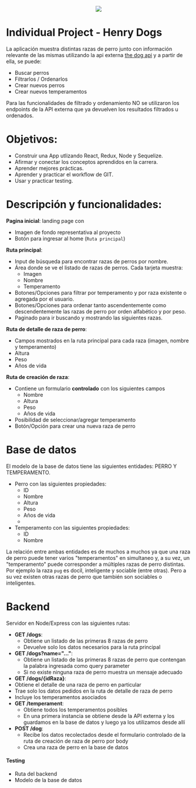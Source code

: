 <p align='center'>
    <img src='https://www.lavanguardia.com/files/image_449_220/uploads/2022/05/09/6278c6e1a7002.jpeg' </img>
</p>

# Individual Project - Henry Dogs

La aplicación muestra distintas razas de perro junto con información relevante de las mismas utilizando la api externa [the dog api](https://thedogapi.com/) y a partir de ella, se puede:

- Buscar perros
- Filtrarlos / Ordenarlos
- Crear nuevos perros
- Crear nuevos temperamentos

Para las funcionalidades de filtrado y ordenamiento NO se utilizaron los endpoints de la API externa que ya devuelven los resultados filtrados u ordenados.

# Objetivos:

- Construir una App utlizando React, Redux, Node y Sequelize.
- Afirmar y conectar los conceptos aprendidos en la carrera.
- Aprender mejores prácticas.
- Aprender y practicar el workflow de GIT.
- Usar y practicar testing.

# Descripción y funcionalidades:

**Pagina inicial**: landing page con

- Imagen de fondo representativa al proyecto
- Botón para ingresar al home (`Ruta principal`)

**Ruta principal**:

- Input de búsqueda para encontrar razas de perros por nombre.
- Área donde se ve el listado de razas de perros. Cada tarjeta muestra:
  - Imagen
  - Nombre
  - Temperamento
- Botones/Opciones para filtrar por temperamento y por raza existente o agregada por el usuario.
- Botones/Opciones para ordenar tanto ascendentemente como descendentemente las razas de perro por orden alfabético y por peso.
- Paginado para ir buscando y mostrando las siguientes razas.

**Ruta de detalle de raza de perro**:

- Campos mostrados en la ruta principal para cada raza (imagen, nombre y temperamento)
- Altura
- Peso
- Años de vida

**Ruta de creación de raza**:

- Contiene un formulario **controlado** con los siguientes campos
  - Nombre
  - Altura
  - Peso
  - Años de vida
- Posibilidad de seleccionar/agregar temperamento
- Botón/Opción para crear una nueva raza de perro

# Base de datos

El modelo de la base de datos tiene las siguientes entidades: PERRO Y TEMPERAMENTO.

- Perro con las siguientes propiedades:
  - ID
  - Nombre
  - Altura
  - Peso
  - Años de vida
  -
- Temperamento con las siguientes propiedades:
  - ID
  - Nombre

La relación entre ambas entidades es de muchos a muchos ya que una raza de perro puede tener varios "temperamentos" en simultaneo y, a su vez, un "temperamento" puede corresponder a múltiples razas de perro distintas. Por ejemplo la raza `pug` es docil, inteligente y sociable (entre otras). Pero a su vez existen otras razas de perro que también son sociables o inteligentes.

# Backend

Servidor en Node/Express con las siguientes rutas:

- **GET /dogs**:
  - Obtiene un listado de las primeras 8 razas de perro
  - Devuelve solo los datos necesarios para la ruta principal
- **GET /dogs?name="..."**:
  - Obtiene un listado de las primeras 8 razas de perro que contengan la palabra ingresada como query parameter
  - Si no existe ninguna raza de perro muestra un mensaje adecuado
- **GET /dogs/{idRaza}**:
- Obtiene el detalle de una raza de perro en particular
- Trae solo los datos pedidos en la ruta de detalle de raza de perro
- Incluye los temperamentos asociados
- **GET /temperament**:
  - Obtiene todos los temperamentos posibles
  - En una primera instancia se obtiene desde la API externa y los guardamos en la base de datos y luego ya los utilizamos desde allí
- **POST /dog**:
  - Recibe los datos recolectados desde el formulario controlado de la ruta de creación de raza de perro por body
  - Crea una raza de perro en la base de datos

#### Testing

- Ruta del backend
- Modelo de la base de datos
